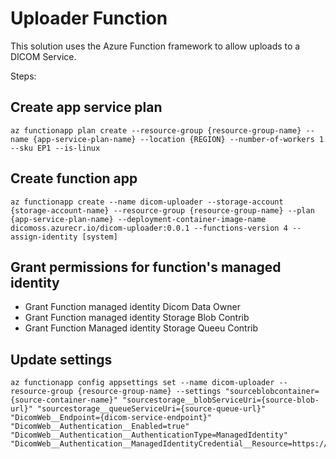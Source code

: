 # Uploader Function

This solution uses the Azure Function framework to allow uploads to a DICOM Service.

Steps:
## Create app service plan
```
az functionapp plan create --resource-group {resource-group-name} --name {app-service-plan-name} --location {REGION} --number-of-workers 1 --sku EP1 --is-linux
```

## Create function app
```
az functionapp create --name dicom-uploader --storage-account {storage-account-name} --resource-group {resource-group-name} --plan {app-service-plan-name} --deployment-container-image-name dicomoss.azurecr.io/dicom-uploader:0.0.1 --functions-version 4 --assign-identity [system]
```

## Grant permissions for function's managed identity

- Grant Function managed identity Dicom Data Owner
- Grant Function managed identity Storage Blob Contrib
- Grant Function Managed identity Storage Queeu Contrib

## Update settings
```
az functionapp config appsettings set --name dicom-uploader --resource-group {resource-group-name} --settings "sourceblobcontainer={source-container-name}" "sourcestorage__blobServiceUri={source-blob-url}" "sourcestorage__queueServiceUri={source-queue-url}" "DicomWeb__Endpoint={dicom-service-endpoint}" "DicomWeb__Authentication__Enabled=true" "DicomWeb__Authentication__AuthenticationType=ManagedIdentity" "DicomWeb__Authentication__ManagedIdentityCredential__Resource=https://dicom.healthcareapis.azure.com"
```
